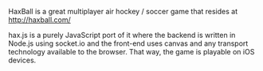 HaxBall is a great multiplayer air hockey / soccer game that resides at http://haxball.com/

hax.js is a purely JavaScript port of it where the backend is written in Node.js using socket.io and the front-end uses canvas and any transport technology available to the browser. That way, the game is playable on iOS devices.